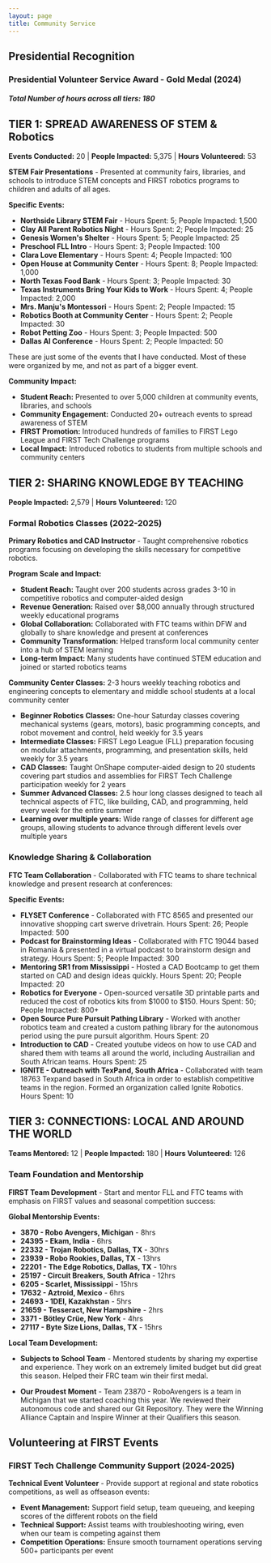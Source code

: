 ```yaml
---
layout: page
title: Community Service
---
```


## Presidential Recognition

### Presidential Volunteer Service Award - Gold Medal (2024)

##### Total Number of hours across all tiers: 180

## TIER 1: SPREAD AWARENESS OF STEM & Robotics
**Events Conducted:** 20 | **People Impacted:** 5,375 | **Hours Volunteered:** 53

**STEM Fair Presentations** - Presented at community fairs, libraries, and schools to introduce STEM concepts and FIRST robotics programs to children and adults of all ages. 

**Specific Events:**
- **Northside Library STEM Fair** - Hours Spent: 5; People Impacted: 1,500
- **Clay All Parent Robotics Night** - Hours Spent: 2; People Impacted: 25
- **Genesis Women's Shelter** - Hours Spent: 5; People Impacted: 25
- **Preschool FLL Intro** - Hours Spent: 3; People Impacted: 100
- **Clara Love Elementary** - Hours Spent: 4; People Impacted: 100
- **Open House at Community Center** - Hours Spent: 8; People Impacted: 1,000
- **North Texas Food Bank** - Hours Spent: 3; People Impacted: 30
- **Texas Instruments Bring Your Kids to Work** - Hours Spent: 4; People Impacted: 2,000
- **Mrs. Manju's Montessori** - Hours Spent: 2; People Impacted: 15
- **Robotics Booth at Community Center** - Hours Spent: 2; People Impacted: 30
- **Robot Petting Zoo** - Hours Spent: 3; People Impacted: 500
- **Dallas AI Conference** - Hours Spent: 2; People Impacted: 50

These are just some of the events that I have conducted. Most of these were organized by me, and not as part of a bigger event. 

**Community Impact:**
- **Student Reach:** Presented to over 5,000 children at community events, libraries, and schools
- **Community Engagement:** Conducted 20+ outreach events to spread awareness of STEM
- **FIRST Promotion:** Introduced hundreds of families to FIRST Lego League and FIRST Tech Challenge programs
- **Local Impact:** Introduced robotics to students from multiple schools and community centers


## TIER 2: SHARING KNOWLEDGE BY TEACHING
**People Impacted:** 2,579 | **Hours Volunteered:** 120

### Formal Robotics Classes (2022-2025)
**Primary Robotics and CAD Instructor** - Taught comprehensive robotics programs focusing on developing the skills necessary for competitive robotics.

**Program Scale and Impact:**
- **Student Reach:** Taught over 200 students across grades 3-10 in competitive robotics and computer-aided design
- **Revenue Generation:** Raised over $8,000 annually through structured weekly educational programs
- **Global Collaboration:** Collaborated with FTC teams within DFW and globally to share knowledge and present at conferences
- **Community Transformation:** Helped transform local community center into a hub of STEM learning
- **Long-term Impact:** Many students have continued STEM education and joined or started robotics teams

**Community Center Classes:** 2-3 hours weekly teaching robotics and engineering concepts to elementary and middle school students at a local community center
- **Beginner Robotics Classes:** One-hour Saturday classes covering mechanical systems (gears, motors), basic programming concepts, and robot movement and control, held weekly for 3.5 years
- **Intermediate Classes:** FIRST Lego League (FLL) preparation focusing on modular attachments, programming, and presentation skills, held weekly for 3.5 years
- **CAD Classes:** Taught OnShape computer-aided design to 20 students covering part studios and assemblies for FIRST Tech Challenge participation weekly for 2 years
- **Summer Advanced Classes:** 2.5 hour long classes designed to teach all technical aspects of FTC, like building, CAD, and programming, held every week for the entire summer
- **Learning over multiple years:** Wide range of classes for different age groups, allowing students to advance through different levels over multiple years

### Knowledge Sharing & Collaboration
**FTC Team Collaboration** - Collaborated with FTC teams to share technical knowledge and present research at conferences:

**Specific Events:**
- **FLYSET Conference** - Collaborated with FTC 8565 and presented our innovative shopping cart swerve drivetrain. Hours Spent: 26; People Impacted: 500
- **Podcast for Brainstorming Ideas** - Collaborated with FTC 19044 based in Romania & presented in a virtual podcast to brainstorm design and strategy. Hours Spent: 5; People Impacted: 300
- **Mentoring SR1 from Mississippi** - Hosted a CAD Bootcamp to get them started on CAD and design ideas quickly. Hours Spent: 20; People Impacted: 20
- **Robotics for Everyone** - Open-sourced versatile 3D printable parts and reduced the cost of robotics kits from \$1000 to $150. Hours Spent: 50; People Impacted: 800+
- **Open Source Pure Pursuit Pathing Library** - Worked with another robotics team and created a custom pathing library for the autonomous period using the pure pursuit algorithm. Hours Spent: 20
- **Introduction to CAD** - Created youtube videos on how to use CAD and shared them with teams all around the world, including Austrailian and South African teams. Hours Spent: 25
- **IGNITE - Outreach with TexPand, South Africa** - Collaborated with team 18763 Texpand based in South Africa in order to establish competitive teams in the region. Formed an organization called Ignite Robotics. Hours Spent: 10

## TIER 3: CONNECTIONS: LOCAL AND AROUND THE WORLD
**Teams Mentored:** 12 | **People Impacted:** 180 | **Hours Volunteered:** 126

### Team Foundation and Mentorship
**FIRST Team Development** - Start and mentor FLL and FTC teams with emphasis on FIRST values and seasonal competition success:

**Global Mentorship Events:**
- **3870 - Robo Avengers, Michigan** - 8hrs
- **24395 - Ekam, India** - 6hrs
- **22332 - Trojan Robotics, Dallas, TX** - 30hrs
- **23939 - Robo Rookies, Dallas, TX** - 13hrs
- **22201 - The Edge Robotics, Dallas, TX** - 10hrs
- **25197 - Circuit Breakers, South Africa** - 12hrs
- **6205 - Scarlet, Mississippi** - 15hrs
- **17632 - Aztroid, Mexico** - 6hrs
- **24693 - 1DEI, Kazakhstan** - 5hrs
- **21659 - Tesseract, New Hampshire** - 2hrs
- **3371 - Bötley Crüe, New York** - 4hrs
- **27117 - Byte Size Lions, Dallas, TX** - 15hrs

**Local Team Development:**
- **Subjects to School Team** - Mentored students by sharing my expertise and experience. They work on an extremely limited budget but did great this season. Helped their FRC team win their first medal.

- **Our Proudest Moment** - Team 23870 - RoboAvengers is a team in Michigan that we started coaching this year. We reviewed their autonomous code and shared our Git Repository. They were the Winning Alliance Captain and Inspire Winner at their Qualifiers this season.


## Volunteering at FIRST Events

### FIRST Tech Challenge Community Support (2024-2025)
**Technical Event Volunteer** - Provide support at regional and state robotics competitions, as well as offseason events:

- **Event Management:** Support field setup, team queueing, and keeping scores of the different robots on the field
- **Technical Support:** Assist teams with troubleshooting wiring, even when our team is competing against them
- **Competition Operations:** Ensure smooth tournament operations serving 500+ participants per event

<br>